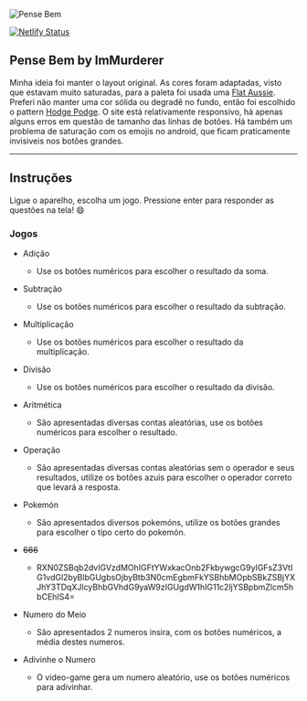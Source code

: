 ![Pense Bem](https://i.imgur.com/ldxhetL.png)

[![Netlify Status](https://api.netlify.com/api/v1/badges/3ad0b86f-d9b6-4608-8ecf-0e82bb0111c6/deploy-status)](https://immurderer-pense-bem.netlify.com)

## Pense Bem by ImMurderer

Minha ideia foi manter o layout original.
As cores foram adaptadas, visto que estavam muito saturadas, para a paleta foi usada uma [Flat Aussie](https://flatuicolors.com/palette/au).
Preferi não manter uma cor sólida ou degradê no fundo, então foi escolhido o pattern [Hodge Podge](http://thepatternlibrary.com/#hodgepodge).
O site está relativamente responsivo, há apenas alguns erros em questão de tamanho das linhas de botões. Há também um problema de saturação com os emojis no android, que ficam praticamente invisiveis nos botões grandes.

---

## Instruções

Ligue o aparelho, escolha um jogo. Pressione enter para responder as questões na tela! 😄

### Jogos

- Adição
  - Use os botões numéricos para escolher o resultado da soma.
- Subtração
  - Use os botões numéricos para escolher o resultado da subtração.
- Multiplicação

  - Use os botões numéricos para escolher o resultado da multiplicação.

- Divisão
  - Use os botões numéricos para escolher o resultado da divisão.
- Aritmética
  - São apresentadas diversas contas aleatórias, use os botões numéricos para escolher o resultado.
- Operação
  - São apresentadas diversas contas aleatórias sem o operador e seus resultados, utilize os botões azuis para escolher o operador correto que levará a resposta.
- Pokemón
  - São apresentados diversos pokemóns, utilize os botões grandes para escolher o tipo certo do pokemón.
- ~~666~~
  - RXN0ZSBqb2dvIGVzdMOhIGFtYWxkacOnb2FkbywgcG9yIGFsZ3VtIG1vdGl2byBlbGUgbsOjbyBtb3N0cmEgbmFkYSBhbMOpbSBkZSBjYXJhY3TDqXJlcyBhbGVhdG9yaW9zIGUgdW1hIG11c2ljYSBpbmZlcm5hbCEhIS4=
- Numero do Meio
  - São apresentados 2 numeros insira, com os botões numéricos, a média destes numeros.
- Adivinhe o Numero
  - O video-game gera um numero aleatório, use os botões numéricos para adivinhar.
